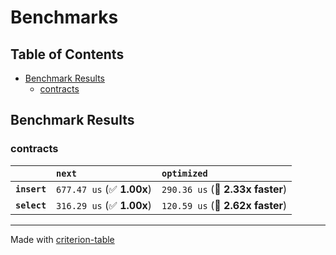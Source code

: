 # Benchmarks

## Table of Contents

- [Benchmark Results](#benchmark-results)
    - [contracts](#contracts)

## Benchmark Results

### contracts

|              | `next`                    | `optimized`                       |
|:-------------|:--------------------------|:--------------------------------- |
| **`insert`** | `677.47 us` (✅ **1.00x**) | `290.36 us` (🚀 **2.33x faster**)  |
| **`select`** | `316.29 us` (✅ **1.00x**) | `120.59 us` (🚀 **2.62x faster**)  |

---
Made with [criterion-table](https://github.com/nu11ptr/criterion-table)

